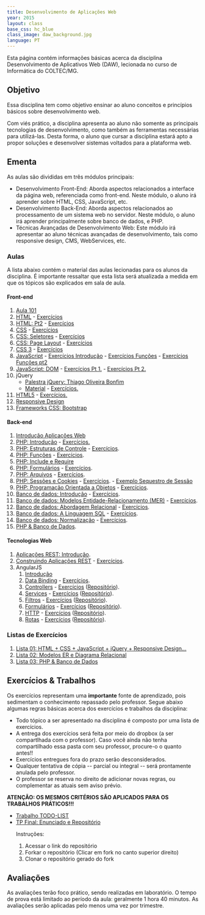 ```yaml
---
title: Desenvolvimento de Aplicações Web
year: 2015
layout: class
base_css: hc_blue
class_image: daw_background.jpg
language: PT
---
```


<p class="lead">
Esta página contém informações básicas acerca da disciplina Desenvolvimento de Aplicativos Web (DAW), lecionada no curso de Informática do COLTEC/MG.
</p>

<h2>Objetivo</h2>
<p>
  Essa disciplina tem como objetivo ensinar ao aluno conceitos e princípios básicos sobre desenvolvimento web.
</p>
<p>
  Com viés prático, a disciplina apresenta ao aluno não somente as principais tecnologias de desenvolvimento, como também as ferramentas necessárias para utilizá-las. Desta forma, o aluno que cursar a disciplina estará apto a propor soluções e desenvolver sistemas voltados para a plataforma web.
</p>

<h2>Ementa</h2>
<p>
  As aulas são divididas em três módulos principais:
  <ul>
    <li>Desenvolvimento Front-End: Aborda aspectos relacionados a interface da página web, referenciada como front-end. Neste módulo, o aluno irá aprender sobre HTML, CSS, JavaScript, etc.</li>
    <li>Desenvolvimento Back-End: Aborda aspectos relacionados ao processamento de um sistema web no servidor. Neste módulo, o aluno irá aprender principalmente sobre banco de dados, e PHP.</li>
    <li>Técnicas Avançadas de Desenvolvimento Web: Este módulo irá apresentar ao aluno técnicas avançadas de desenvolvimento, tais como responsive design, CMS, WebServices, etc.</li>
  </ul>
</p>

<h3>Aulas</h3>
<p>
  A lista abaixo contém o material das aulas lecionadas para os alunos da disciplina. É importante ressaltar que esta lista será atualizada a medida em que os tópicos são explicados em sala de aula.
</p>

<h4>Front-end</h4>
<ol>
  <li>
    <a href="public/aulas/daw-101/index.html">Aula 101</a>
  </li>
  <li>
    <a href="public/aulas/daw-html/index.html">HTML</a> - <a href="public/aulas/daw-html/exercises.html">Exercícios</a>
  </li>
  <li>
    <a href="public/aulas/daw-html-pt2/index.html">HTML: Pt2</a> - <a href="public/aulas/daw-html-pt2/exercises.html">Exercícios</a>
  </li>
  <li>
    <a href="public/aulas/daw-css/index.html">CSS</a> - <a href="public/aulas/daw-css/exercises.html">Exercícios</a>
  </li>
  <li>
    <a href="public/aulas/daw-css-pt2/index.html">CSS: Seletores</a> - <a href="public/aulas/daw-css-pt2/exercises.html">Exercícios</a>
  </li>
  <li>
    <a href="public/aulas/daw-css-pt3/index.html">CSS: Page Layout</a> - <a href="public/aulas/daw-css-pt3/exercises.html">Exercícios</a>
  </li>
  <li>
    <a href="public/aulas/daw-css3/index.html">CSS 3</a> - <a href="public/aulas/daw-css3/exercises.html">Exercícios</a>
  </li>
  <li>
    <a href="public/aulas/daw-javascript/index.html">JavaScript</a> - <a href="public/aulas/daw-javascript/exercises/js_basics.html">Exercícios Introdução</a> - <a href="public/aulas/daw-javascript/exercises/js_functions.html">Exercícios Funções</a> - <a href="public/aulas/daw-javascript/exercises/js_pt2.html">Exercícios Funções pt2</a>
  </li>
  <li>
    <a href="public/aulas/daw-dom/index.html">JavaScript: DOM</a> - <a href="public/aulas/daw-dom/exercises/dom_basic.html">Exercícios Pt 1.</a> - <a href="public/aulas/daw-dom/exercises/dom_events.html">Exercícios Pt 2.</a>
  </li>
  <li> jQuery
    <ul>
      <li><a href="http://slides.com/thiagooliveirabonfim/web-basics-jquery#/">Palestra jQuery: Thiago Oliveira Bonfim</a></li>
      <li><a href="public/aulas/daw-jquery/index.html">Material</a> - <a href="public/aulas/daw-jquery/exercises.html">Exercícios.</a></li>
    </ul>
  </li>
  <li>
    <a href="public/aulas/daw-html5/index.html">HTML5</a> - <a href="public/aulas/daw-html5/exercises.html">Exercícios.</a>
  </li>
  <li>
    <a href="public/aulas/daw-responsive-design/slides/responsive_design.pdf">Responsive Design</a>
  </li>
  <li><a href="http://jemaf.github.io/Bootstrap/index.html">Frameworks CSS: Bootstrap</a></li>
</ol>

<h4>Back-end</h4>
<ol>
  <li><a href="public/aulas/daw-web-intro/index.html">Introdução Aplicações Web</a></li>
  <li><a href="public/aulas/daw-php-intro/index.html">PHP: Introdução</a> - <a href="public/aulas/daw-php-intro/exercises.html">Exercícios.</a></li>
  <li><a href="public/aulas/daw-php-controle/index.html">PHP: Estruturas de Controle</a> - <a href="public/aulas/daw-php-controle/exercises.html">Exercícios</a>.</li>
  <li><a href="public/aulas/daw-php-funcoes/index.html">PHP: Funções</a> - <a href="public/aulas/daw-php-funcoes/exercises.html">Exercícios</a>.</li>
  <li><a href="public/aulas/daw-php-include/index.html">PHP: Include e Require</a></li>
  <li><a href="public/aulas/daw-php-forms/index.html">PHP: Formulários</a> - <a href="public/aulas/daw-php-forms/exercises.html">Exercícios</a>.</li>
  <li><a href="public/aulas/daw-php-arquivos/index.html">PHP: Arquivos</a> - <a href="public/aulas/daw-php-arquivos/exercises.html">Exercícios</a>.</li>
  <li><a href="public/aulas/daw-php-sessions/index.html">PHP: Sessões e Cookies</a> - <a href="public/aulas/daw-php-sessions/exercises.html">Exercícios</a>. - <a href="public/aulas/daw-php-sessions/examples/session%20hijacking/index.html">Exemplo Sequestro de Sessão</a></li>
  <li><a href="public/aulas/daw-php-poo/index.html">PHP: Programação Orientada a Objetos</a> - <a href="public/aulas/daw-php-poo/exercises.html">Exercícios</a>.</li>
  <li><a href="public/aulas/daw-bd-intro/index.html">Banco de dados: Introdução</a> - <a href="public/aulas/daw-bd-intro/exercises.html">Exercícios</a>.</li>
  <li><a href="public/aulas/daw-bd-mer/index.html">Banco de dados: Modelos Entidade-Relacionamento (MER)</a> - <a href="public/aulas/daw-bd-mer/exercises.html">Exercícios</a>.</li>
  <li><a href="public/aulas/daw-bd-relacional/index.html">Banco de dados: Abordagem Relacional</a> - <a href="public/aulas/daw-bd-relacional/exercises.html">Exercícios</a>.</li>
  <li><a href="../_book/index.html">Banco de dados: A Linguagem SQL</a> - <a href="public/aulas/daw-bd-sql/exercises.html">Exercícios</a>.</li>
  <li><a href="../_book/database/normalizacao.html">Banco de dados: Normalização</a> - <a href="public/aulas/daw-bd-normalizacao/exercises.html">Exercícios</a>.</li>
  <li><a href="../_book/php/mysql.html">PHP &amp; Banco de Dados</a>.</li>
</ol>
<h4>Tecnologias Web</h4>

<ol>
  <li><a href="public/aulas/daw-rest-server/rest pt1.pdf">Aplicações REST: Introdução</a>.</li>
  <li><a href="public/aulas/daw-rest-server/rest pt2.pdf">Construindo Aplicações REST</a> - <a href="public/aulas/daw-rest-server/exercises.html">Exercícios</a>.</li>
  <li>
    AngularJS
    <ol>
      <li><a href="public/aulas/daw-angular/angular-intro.pdf">Introdução</a></li>
      <li><a href="public/aulas/daw-angular/angular-data-binding.pdf">Data Binding</a> - <a href="https://classroom.github.com/assignment-invitations/bb200b899d261a7e0a01239c6f96e02d">Exercícios</a>.</li>
      <li><a href="public/aulas/daw-angular/angular-controllers.pdf">Controllers</a> - <a href="https://classroom.github.com/assignment-invitations/026ebc1902aff0eae0be038a638e4265">Exercícios</a> (<a href="https://github.com/DAW-2015/angular-controllers">Repositório</a>).</li>
      <li><a href="public/aulas/daw-angular/angular-services.pdf">Services</a> - <a href="https://classroom.github.com/assignment-invitations/c57f1f314923c2bb8699c1e85031c1eb">Exercícios</a> (<a href="https://github.com/DAW-2015/angular-services">Repositório</a>).</li>
      <li><a href="public/aulas/daw-angular/angular-filtros.pdf">Filtros</a> - <a href="https://classroom.github.com/assignment-invitations/bb90f794cdb06c36f43d8a8fcccbeaff">Exercícios</a> (<a href="https://github.com/DAW-2015/angular-filtros">Repositório</a>).</li>
      <li><a href="public/aulas/daw-angular/angular-forms.pdf">Formulários</a> - <a href="https://classroom.github.com/assignment-invitations/68293ec381c4e31538dbe841e9bf4a0c">Exercícios</a> (<a href="https://github.com/DAW-2015/angular-forms">Repositório</a>).</li>
      <li><a href="public/aulas/daw-angular/angular-http.pdf">HTTP</a> - <a href="https://classroom.github.com/assignment-invitations/d3981c0c875da4cbd603f54affb6e246">Exercícios</a> (<a href="https://github.com/DAW-2015/rest-http-service">Repositório</a>).</li>
      <li><a href="public/aulas/daw-angular/angular-http.pdf">Rotas</a> - <a href="https://classroom.github.com/assignment-invitations/16122822f177dfff2301142b77448712">Exercícios</a> (<a href="https://github.com/DAW-2015/angularjs-routes">Repositório</a>).</li>
    </ol>
  </li>
</ol>


<h3>Listas de Exercícios</h3>
<ol>
  <li><a href="public/tps/lista01/index.html">Lista 01: HTML + CSS + JavaScript + jQuery + Responsive Design...</a></li>
  <li><a href="public/tps/lista_bd_01/index.html">Lista 02: Modelos ER e Diagrama Relacional</a></li>
  <li><a href="public/tps/lista_mysql/index.html">Lista 03: PHP &amp; Banco de Dados</a></li>
</ol>

<h2>Exercícios &amp; Trabalhos</h2>
<p>
  Os exercícios representam uma <b>importante</b> fonte de aprendizado, pois sedimentam o conhecimento repassado pelo professor. Segue abaixo algumas regras básicas acerca dos exercícios e trabalhos da disciplina:
</p>
<ul>
  <li>Todo tópico a ser apresentado na disciplina é composto por uma lista de exercícios.</li>
  <li>A entrega dos exercícios será feita por meio do dropbox (a ser compartlhada com o professor). Caso você ainda não tenha compartilhado essa pasta com seu professor, procure-o o quanto antes!!</li>
  <li>Exercícios entregues fora do prazo serão desconsiderados.</li>
  <li>Qualquer tentativa de cópia -- parcial ou integral -- será prontamente anulada pelo professor.</li>
  <li>O professor se reserva no direito de adicionar novas regras, ou complementar as atuais sem aviso prévio.</li>
</ul>
<p>
  <b>ATENÇÃO: OS MESMOS CRITÉRIOS SÃO APLICADOS PARA OS TRABALHOS PRÁTICOS!!!</b>
</p>
<ul>
  <li><a href="public/tps/TP02/index.html">Trabalho TODO-LIST</a></li>
  <li><a href="https://github.com/DAW-2015/tp-final">TP Final: Enunciado e Repositório</a></li>
  <p>
    Instruções:
    <ol>
      <li>Acessar o link do repositório</li>
      <li>Forkar o repositório (Clicar em fork no canto superior direito)</li>
      <li>Clonar o repositório gerado do fork</li>
    </ol>
  </p>
</ul>

<h2>Avaliações</h2>
<p>
  As avaliações terão foco prático, sendo realizadas em laboratório. O tempo de prova está limitado ao período da aula: geralmente 1 hora 40 minutos. As avaliações serão aplicadas pelo menos uma vez por trimestre.
</p>
